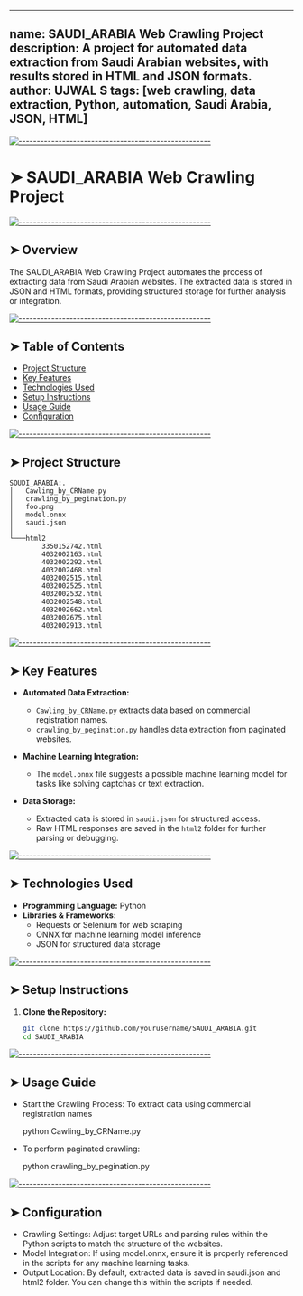 <!-- ⚠️ This README has been generated from the file(s) "blueprint.md" ⚠️-->
---
name: SAUDI_ARABIA Web Crawling Project
description: A project for automated data extraction from Saudi Arabian websites, with results stored in HTML and JSON formats.
author: UJWAL S
tags: [web crawling, data extraction, Python, automation, Saudi Arabia, JSON, HTML]
---


[![-----------------------------------------------------](https://raw.githubusercontent.com/andreasbm/readme/master/assets/lines/colored.png)](#saudi_arabia-web-crawling-project)

# ➤ SAUDI_ARABIA Web Crawling Project


[![-----------------------------------------------------](https://raw.githubusercontent.com/andreasbm/readme/master/assets/lines/colored.png)](#overview)

## ➤ Overview
The SAUDI_ARABIA Web Crawling Project automates the process of extracting data from Saudi Arabian websites. The extracted data is stored in JSON and HTML formats, providing structured storage for further analysis or integration.


[![-----------------------------------------------------](https://raw.githubusercontent.com/andreasbm/readme/master/assets/lines/colored.png)](#table-of-contents)

## ➤ Table of Contents
- [Project Structure](#project-structure)
- [Key Features](#key-features)
- [Technologies Used](#technologies-used)
- [Setup Instructions](#setup-instructions)
- [Usage Guide](#usage-guide)
- [Configuration](#configuration)


[![-----------------------------------------------------](https://raw.githubusercontent.com/andreasbm/readme/master/assets/lines/colored.png)](#project-structure)

## ➤ Project Structure

    SOUDI_ARABIA:.
    │   Cawling_by_CRName.py
    │   crawling_by_pegination.py
    │   foo.png
    │   model.onnx
    │   saudi.json
    │
    └───html2
            3350152742.html
            4032002163.html
            4032002292.html
            4032002468.html
            4032002515.html
            4032002525.html
            4032002532.html
            4032002548.html
            4032002662.html
            4032002675.html
            4032002913.html



[![-----------------------------------------------------](https://raw.githubusercontent.com/andreasbm/readme/master/assets/lines/colored.png)](#key-features)

## ➤ Key Features
- **Automated Data Extraction:**
  - `Cawling_by_CRName.py` extracts data based on commercial registration names.
  - `crawling_by_pegination.py` handles data extraction from paginated websites.
  
- **Machine Learning Integration:**
  - The `model.onnx` file suggests a possible machine learning model for tasks like solving captchas or text extraction.

- **Data Storage:**
  - Extracted data is stored in `saudi.json` for structured access.
  - Raw HTML responses are saved in the `html2` folder for further parsing or debugging.


[![-----------------------------------------------------](https://raw.githubusercontent.com/andreasbm/readme/master/assets/lines/colored.png)](#technologies-used)

## ➤ Technologies Used
- **Programming Language:** Python
- **Libraries & Frameworks:** 
  - Requests or Selenium for web scraping
  - ONNX for machine learning model inference
  - JSON for structured data storage


[![-----------------------------------------------------](https://raw.githubusercontent.com/andreasbm/readme/master/assets/lines/colored.png)](#setup-instructions)

## ➤ Setup Instructions
1. **Clone the Repository:**
   ```bash
   git clone https://github.com/yourusername/SAUDI_ARABIA.git
   cd SAUDI_ARABIA


[![-----------------------------------------------------](https://raw.githubusercontent.com/andreasbm/readme/master/assets/lines/colored.png)](#usage-guide)

## ➤ Usage Guide
 - Start the Crawling Process: To extract data using commercial registration names
    
    python Cawling_by_CRName.py

 - To perform paginated crawling:
    
    python crawling_by_pegination.py


[![-----------------------------------------------------](https://raw.githubusercontent.com/andreasbm/readme/master/assets/lines/colored.png)](#configuration)

## ➤ Configuration
 - Crawling Settings: Adjust target URLs and parsing rules within the Python scripts to match the structure of the websites.
 - Model Integration: If using model.onnx, ensure it is properly referenced in the scripts for any machine learning tasks.
- Output Location: By default, extracted data is saved in saudi.json and html2 folder. You can change this within the scripts if needed.